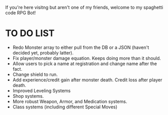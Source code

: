 If you're here visitng but aren't one of my friends, welcome to my spaghetti code RPG Bot!

TO DO LIST
==========

* Redo Monster array to either pull from the DB or a JSON (haven't decided yet, probably latter).
* Fix player/monster damage equation. Keeps doing more than it should.
* Allow users to pick a name at registration and change name after the fact.
* Change shield to run.
* Add experience/credit gain after monster death. Credit loss after player death.
* Improved Leveling Systems
* Shop systems.
* More robust Weapon, Armor, and Medication systems.
* Class systems (including different Special Moves)